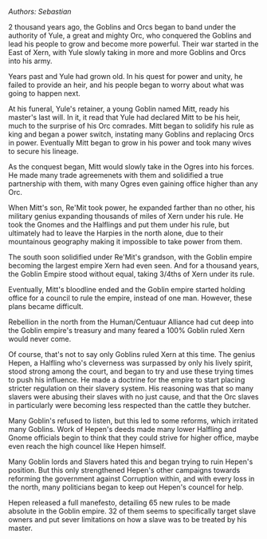 *Authors: Sebastian*

2 thousand years ago, the Goblins and Orcs began to band under the authority
of Yule, a great and mighty Orc, who conquered the Goblins and lead his people
to grow and become more powerful. Their war started in the East of Xern, with
Yule slowly taking in more and more Goblins and Orcs into his army.
 
Years past and Yule had grown old. In his quest for power and unity, he failed
to provide an heir, and his people began to worry about what was going to
happen next. 

At his funeral, Yule's retainer, a young Goblin named Mitt, ready his master's
last will. In it, it read that Yule had declared Mitt to be his heir, much to
the surprise of his Orc comrades. Mitt began to solidify his rule as king and
began a power switch, instating many Goblins and replacing Orcs in power.
Eventually Mitt began to grow in his power and took many wives to secure his
lineage. 

As the conquest began, Mitt would slowly take in the Ogres into his forces.
He made many trade agreemenets with them and solidified a true partnership
with them, with many Ogres even gaining office higher than any Orc. 

When Mitt's son, Re'Mit took power, he expanded farther than no other, his
military genius expanding thousands of miles of Xern under his rule. He took
the Gnomes and the Halflings and put them under his rule, but ultimately had
to leave the Harpies in the north alone, due to their mountainous geography
making it impossible to take power from them. 

The south soon solidified under Re'Mit's grandson, with the Goblin empire
becoming the largest empire Xern had even seen. And for a thousand years, the
Goblin Empire stood without equal, taking 3/4ths of Xern under its rule. 

Eventually, Mitt's bloodline ended and the Goblin empire started holding office
for a council to rule the empire, instead of one man. However, these plans
became difficult.

Rebellion in the north from the Human/Centuaur Alliance had cut deep into the
Goblin empire's treasury and many feared a 100% Goblin ruled Xern would never
come. 

Of course, that's not to say only Goblins ruled Xern at this time. The genius
Hepen, a Halfling who's cleverness was surpassed by only his lively spirit,
stood strong among the court, and began to try and use these trying times to
push his influence. He made a doctrine for the empire to start placing stricter
regulation on their slavery system. His reasoning was that so many slavers were
abusing their slaves with no just cause, and that the Orc slaves in
particularly were becoming less respected than the cattle they butcher. 

Many Goblin's refused to listen, but this led to some reforms, which irritated
many Goblins. Work of Hepen's deeds made many lower Halfling and Gnome
officials begin to think that they could strive for higher office, maybe even
reach the high councel like Hepen himself. 

Many Goblin lords and Slavers hated this and began trying to ruin Hepen's
position. But this only strengthened Hepen's other campaigns towards reforming
the government against Corruption within, and with every loss in the north,
many politicians began to keep out Hepen's councel for help. 

Hepen released a full manefesto, detailing 65 new rules to be made absolute in
the Goblin empire. 32 of them seems to specifically target slave owners and put
sever limitations on how a slave was to be treated by his master. 
